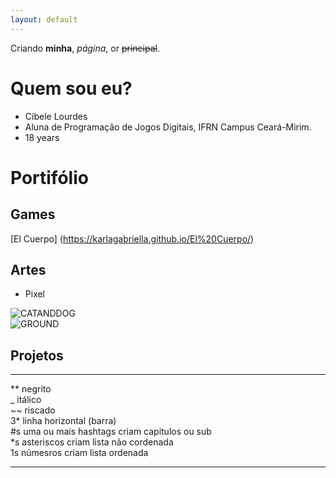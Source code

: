 ```yaml
---
layout: default
---
```


Criando **minha**, _página_, or ~~principal~~.

# Quem sou eu?

* Cibele Lourdes  
* Aluna de Programação de Jogos Digitais, IFRN Campus Ceará-Mirim.  
* 18 years  

# Portifólio

## Games

[El Cuerpo] (https://karlagabriella.github.io/El%20Cuerpo/)

## Artes

* Pixel

![CATANDDOG](http://p1.storage.canalblog.com/12/27/92044/71738528.jpg)   
![GROUND](http://www.customessay.co/wp-content/uploads/2017/03/pixel-art-3.jpg) 

## Projetos

***

** negrito  
_ itálico  
~~ riscado  
3* linha horizontal (barra)  
#s uma ou mais hashtags criam capitulos ou sub  
*s asteriscos criam lista não cordenada  
1s númesros criam lista ordenada  

* * *
